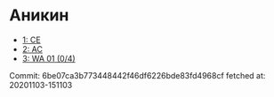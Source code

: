 # Аникин
- [1: CE](1.md)
- [2: AC](2.md)
- [3: WA 01 (0/4)](3.md)

Commit: 6be07ca3b773448442f46df6226bde83fd4968cf
 fetched at: 20201103-151103
